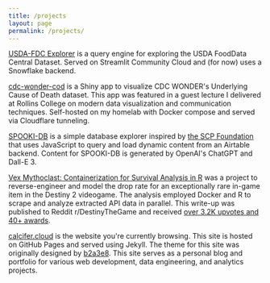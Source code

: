 ```yaml
---
title: /projects
layout: page
permalink: /projects/
---
```


[USDA-FDC Explorer](https://fooddata.streamlit.app) is a query engine for exploring the USDA FoodData Central Dataset. Served on Streamlit Community Cloud and (for now) uses a Snowflake backend.

[cdc-wonder-cod](https://shiny.calcifer.cloud/demos/cdc-wonder-cod) is a Shiny app to visualize CDC WONDER's Underlying Cause of Death dataset. This app was featured in a guest lecture I delivered at Rollins College on modern data visualization and communication techniques. Self-hosted on my homelab with Docker compose and served via Cloudflare tunneling.

[SPOOKI-DB](/spooki) is a simple database explorer inspired by [the SCP Foundation](https://scp-wiki.wikidot.com/) that uses JavaScript to query and load dynamic content from an Airtable backend. Content for SPOOKI-DB is generated by OpenAI's ChatGPT and Dall-E 3. 

[Vex Mythoclast: Containerization for Survival Analysis in R](/vex) was a project to reverse-engineer and model the drop rate for an exceptionally rare in-game item in the Destiny 2 videogame. The analysis employed Docker and R to scrape and analyze extracted API data in parallel. This write-up was published to Reddit r/DestinyTheGame and received [over 3.2K upvotes and 40+ awards](https://web.archive.org/web/20221229001020/https://www.reddit.com/r/DestinyTheGame/comments/pw20ul/the_definitive_vex_mythoclast_analysis_examining/).

[calcifer.cloud](https://calcifer.cloud/) is the website you're currently browsing. This site is hosted on GitHub Pages and served using Jekyll. The theme for this site was originally designed by [b2a3e8](https://github.com/b2a3e8). This site serves as a personal blog and portfolio for various web development, data engineering, and analytics projects.
